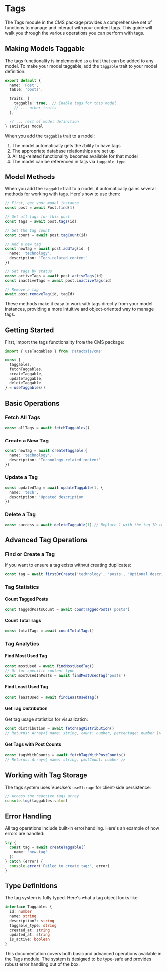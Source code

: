 # Tags

The Tags module in the CMS package provides a comprehensive set of functions to manage and interact with your content tags. This guide will walk you through the various operations you can perform with tags.

## Making Models Taggable

The tags functionality is implemented as a trait that can be added to any model. To make your model taggable, add the `taggable` trait to your model definition:

```ts
export default {
  name: 'Post',
  table: 'posts',
  
  traits: {
    taggable: true,  // Enable tags for this model
    // ... other traits
  },

  // ... rest of model definition
} satisfies Model
```

When you add the `taggable` trait to a model:

1. The model automatically gets the ability to have tags
2. The appropriate database relationships are set up
3. All tag-related functionality becomes available for that model
4. The model can be referenced in tags via `taggable_type`

## Model Methods

When you add the `taggable` trait to a model, it automatically gains several methods for working with tags. Here's how to use them:

```ts
// First, get your model instance
const post = await Post.find(1)

// Get all tags for this post
const tags = await post.tags(id)

// Get the tag count
const count = await post.tagCount(id)

// Add a new tag
const newTag = await post.addTag(id, {
  name: 'technology',
  description: 'Tech-related content'
})

// Get tags by status
const activeTags = await post.activeTags(id)
const inactiveTags = await post.inactiveTags(id)

// Remove a tag
await post.removeTag(id, tagId)
```

These methods make it easy to work with tags directly from your model instances, providing a more intuitive and object-oriented way to manage tags.

## Getting Started

First, import the tags functionality from the CMS package:

```ts
import { useTaggables } from '@stacksjs/cms'

const { 
  taggables,
  fetchTaggables,
  createTaggable,
  updateTaggable,
  deleteTaggable 
} = useTaggables()
```

## Basic Operations

### Fetch All Tags

```ts
const allTags = await fetchTaggables()
```

### Create a New Tag

```ts
const newTag = await createTaggable({
  name: 'technology',
  description: 'Technology-related content'
})
```

### Update a Tag

```ts
const updatedTag = await updateTaggable(1, {
  name: 'tech',
  description: 'Updated description'
})
```

### Delete a Tag

```ts
const success = await deleteTaggable(1) // Replace 1 with the tag ID to delete
```

## Advanced Tag Operations

### Find or Create a Tag

If you want to ensure a tag exists without creating duplicates:

```ts
const tag = await firstOrCreate('technology', 'posts', 'Optional description')
```

### Tag Statistics

#### Count Tagged Posts

```ts
const taggedPostsCount = await countTaggedPosts('posts')
```

#### Count Total Tags

```ts
const totalTags = await countTotalTags()
```

### Tag Analytics

#### Find Most Used Tag

```ts
const mostUsed = await findMostUsedTag()
// Or for specific content type
const mostUsedInPosts = await findMostUsedTag('posts')
```

#### Find Least Used Tag

```ts
const leastUsed = await findLeastUsedTag()
```

#### Get Tag Distribution

Get tag usage statistics for visualization:

```ts
const distribution = await fetchTagDistribution()
// Returns: Array<{ name: string, count: number, percentage: number }>
```

#### Get Tags with Post Counts

```ts
const tagsWithCounts = await fetchTagsWithPostCounts()
// Returns: Array<{ name: string, postCount: number }>
```

## Working with Tag Storage

The tags system uses VueUse's `useStorage` for client-side persistence:

```ts
// Access the reactive tags array
console.log(taggables.value)
```

## Error Handling

All tag operations include built-in error handling. Here's an example of how errors are handled:

```ts
try {
  const tag = await createTaggable({
    name: 'new-tag'
  })
} catch (error) {
  console.error('Failed to create tag:', error)
}
```

## Type Definitions

The tag system is fully typed. Here's what a tag object looks like:

```ts
interface Taggables {
  id: number
  name: string
  description?: string
  taggable_type: string
  created_at: string
  updated_at: string
  is_active: boolean
}
```

This documentation covers both basic and advanced operations available in the Tags module. The system is designed to be type-safe and provides robust error handling out of the box.
